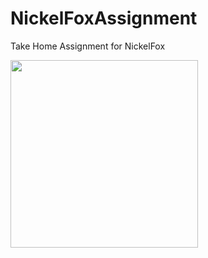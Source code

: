 # NickelFoxAssignment
Take Home Assignment for NickelFox

<img src="https://user-images.githubusercontent.com/75352122/130221327-a875457a-c85f-476c-b6ad-27b5a417769b.png" width="300">

